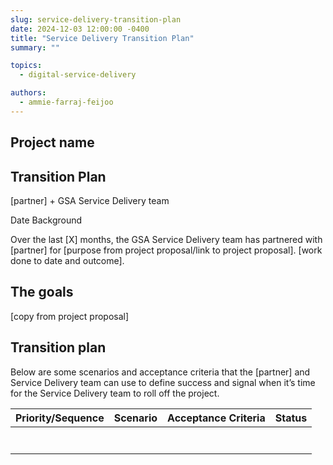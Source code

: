 ```yaml
---
slug: service-delivery-transition-plan
date: 2024-12-03 12:00:00 -0400
title: "Service Delivery Transition Plan"
summary: ""

topics:
  - digital-service-delivery

authors:
  - ammie-farraj-feijoo
---
```



## Project name

## Transition Plan

[partner] + GSA Service Delivery team

Date
Background

Over the last [X] months, the GSA Service Delivery team has partnered with [partner] for [purpose from project proposal/link to project proposal].
[work done to date and outcome].

## The goals

[copy from project proposal]

## Transition plan
Below are some scenarios and acceptance criteria that the [partner] and Service Delivery team can use to define success and signal when it’s time for the Service Delivery team to roll off the project.

<table class="usa-table usa-table--stacked">
    <thead>
      <tr>
        <th>Priority/Sequence</th>
        <th>Scenario</th>
        <th>Acceptance Criteria</th>
        <th>Status</th>
      </tr>
    </thead>
    <tbody>
        <tr>
        <td></td>
        <td></td>
        <td></td>
        <td></td>
        </tr>
        <tr>
        <td></td>
        <td></td>
        <td></td>
        <td></td>
        </tr>
        <tr>
        <td></td>
        <td></td>
        <td></td>
        <td></td>
        </tr>
        <tr>
        <td></td>
        <td></td>
        <td></td>
        <td></td>
        </tr>
        <tr>
        <td></td>
        <td></td>
        <td></td>
        <td></td>
        </tr>
        <tr>
        <td></td>
        <td></td>
        <td></td>
        <td></td>
        </tr>
        <tr>
        <td></td>
        <td></td>
        <td></td>
        <td></td>
        </tr>
    </tbody>
</table>



